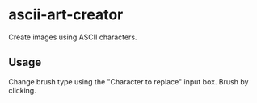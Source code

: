 # ascii-art-creator
Create images using ASCII characters.

<h2>Usage</h2>
<p>Change brush type using the "Character to replace" input box. Brush by clicking.</p>
